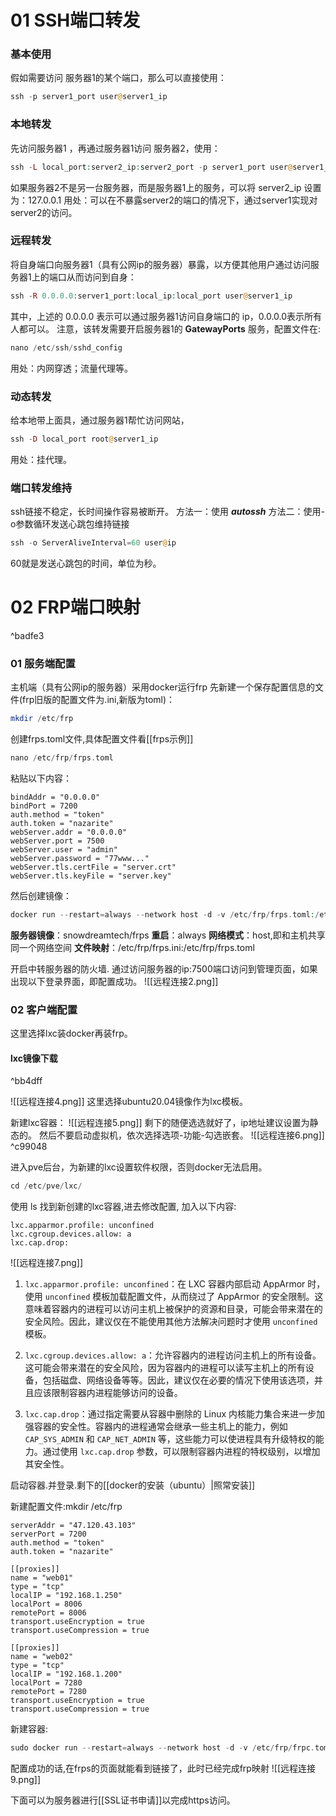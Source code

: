 
# 01 SSH端口转发

### 基本使用
假如需要访问 服务器1的某个端口，那么可以直接使用：
```php
ssh -p server1_port user@server1_ip
```

### 本地转发
先访问服务器1 ，再通过服务器1访问 服务器2，使用：
```php
ssh -L local_port:server2_ip:server2_port -p server1_port user@server1_ip
```
如果服务器2不是另一台服务器，而是服务器1上的服务，可以将 server2_ip 设置为：127.0.0.1
用处：可以在不暴露server2的端口的情况下，通过server1实现对server2的访问。

### 远程转发
将自身端口向服务器1（具有公网ip的服务器）暴露，以方便其他用户通过访问服务器1上的端口从而访问到自身：
```php
ssh -R 0.0.0.0:server1_port:local_ip:local_port user@server1_ip
```
其中，上述的 0.0.0.0 表示可以通过服务器1访问自身端口的 ip，0.0.0.0表示所有人都可以。
注意，该转发需要开启服务器1的 **GatewayPorts** 服务，配置文件在:
```php
nano /etc/ssh/sshd_config
```
用处：内网穿透；流量代理等。

### 动态转发
给本地带上面具，通过服务器1帮忙访问网站，
```php
ssh -D local_port root@server1_ip
```
用处：挂代理。

### 端口转发维持
ssh链接不稳定，长时间操作容易被断开。
方法一：使用 ***autossh***
方法二：使用-o参数循环发送心跳包维持链接
```php
ssh -o ServerAliveInterval=60 user@ip
```
60就是发送心跳包的时间，单位为秒。



# 02 FRP端口映射

^badfe3

### 01 服务端配置
主机端（具有公网ip的服务器）采用docker运行frp
先新建一个保存配置信息的文件(frp旧版的配置文件为.ini,新版为toml)：
```php
mkdir /etc/frp
```
创建frps.toml文件,具体配置文件看[[frps示例]]
```php
nano /etc/frp/frps.toml
```
粘贴以下内容：
```
bindAddr = "0.0.0.0"
bindPort = 7200
auth.method = "token"
auth.token = "nazarite"
webServer.addr = "0.0.0.0"
webServer.port = 7500
webServer.user = "admin"
webServer.password = "77www..."
webServer.tls.certFile = "server.crt"
webServer.tls.keyFile = "server.key"

```
然后创建镜像：
```php
docker run --restart=always --network host -d -v /etc/frp/frps.toml:/etc/frp/frps.toml --name frps snowdreamtech/frps
```
**服务器镜像**：snowdreamtech/frps
**重启**：always
**网络模式**：host,即和主机共享同一个网络空间
**文件映射**：/etc/frp/frps.ini:/etc/frp/frps.toml

开启中转服务器的防火墙.
通过访问服务器的ip:7500端口访问到管理页面，如果出现以下登录界面，即配置成功。
![[远程连接2.png]]

### 02 客户端配置
这里选择lxc装docker再装frp。
#### lxc镜像下载

^bb4dff

![[远程连接4.png]]
这里选择ubuntu20.04镜像作为lxc模板。

新建lxc容器：
![[远程连接5.png]]
剩下的随便选选就好了，ip地址建议设置为静态的。
然后不要启动虚拟机，依次选择选项-功能-勾选嵌套。
![[远程连接6.png]] ^c99048

进入pve后台，为新建的lxc设置软件权限，否则docker无法启用。
```php
cd /etc/pve/lxc/
```
使用 ls 找到新创建的lxc容器,进去修改配置,
加入以下内容:
```
lxc.apparmor.profile: unconfined
lxc.cgroup.devices.allow: a
lxc.cap.drop:
```
![[远程连接7.png]]
1. `lxc.apparmor.profile: unconfined`：在 LXC 容器内部启动 AppArmor 时，使用 `unconfined` 模板加载配置文件，从而绕过了 AppArmor 的安全限制。这意味着容器内的进程可以访问主机上被保护的资源和目录，可能会带来潜在的安全风险。因此，建议仅在不能使用其他方法解决问题时才使用 `unconfined` 模板。
    
2. `lxc.cgroup.devices.allow: a`：允许容器内的进程访问主机上的所有设备。这可能会带来潜在的安全风险，因为容器内的进程可以读写主机上的所有设备，包括磁盘、网络设备等等。因此，建议仅在必要的情况下使用该选项，并且应该限制容器内进程能够访问的设备。
    
3. `lxc.cap.drop`：通过指定需要从容器中删除的 Linux 内核能力集合来进一步加强容器的安全性。容器内的进程通常会继承一些主机上的能力，例如 `CAP_SYS_ADMIN` 和 `CAP_NET_ADMIN` 等，这些能力可以使进程具有升级特权的能力。通过使用 `lxc.cap.drop` 参数，可以限制容器内进程的特权级别，以增加其安全性。


启动容器.并登录.剩下的[[docker的安装（ubuntu）|照常安装]]

新建配置文件:mkdir /etc/frp
```
serverAddr = "47.120.43.103"
serverPort = 7200
auth.method = "token"
auth.token = "nazarite"

[[proxies]]
name = "web01"
type = "tcp"
localIP = "192.168.1.250"
localPort = 8006
remotePort = 8006
transport.useEncryption = true
transport.useCompression = true

[[proxies]]
name = "web02"
type = "tcp"
localIP = "192.168.1.200"
localPort = 7280
remotePort = 7280
transport.useEncryption = true
transport.useCompression = true
```
新建容器:
```php
sudo docker run --restart=always --network host -d -v /etc/frp/frpc.toml:/etc/frp/frpc.toml --name frpc snowdreamtech/frpc
```
配置成功的话,在frps的页面就能看到链接了，此时已经完成frp映射
![[远程连接9.png]]

下面可以为服务器进行[[SSL证书申请]]以完成https访问。